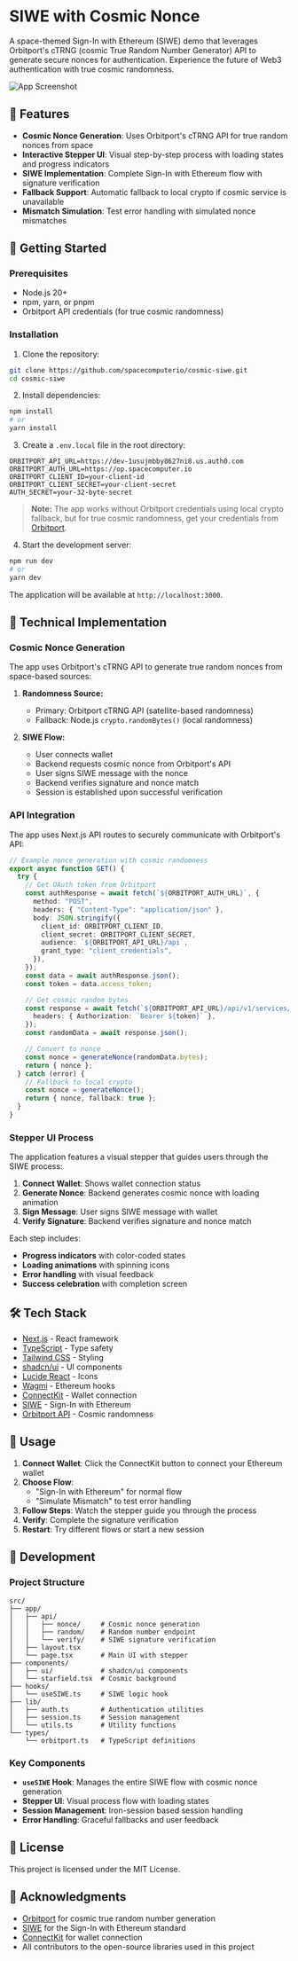 # SIWE with Cosmic Nonce

A space-themed Sign-In with Ethereum (SIWE) demo that leverages Orbitport's cTRNG (cosmic True Random Number Generator) API to generate secure nonces for authentication. Experience the future of Web3 authentication with true cosmic randomness.

![App Screenshot](./public/demo.png)

## 🌌 Features

- **Cosmic Nonce Generation**: Uses Orbitport's cTRNG API for true random nonces from space
- **Interactive Stepper UI**: Visual step-by-step process with loading states and progress indicators
- **SIWE Implementation**: Complete Sign-In with Ethereum flow with signature verification
- **Fallback Support**: Automatic fallback to local crypto if cosmic service is unavailable
- **Mismatch Simulation**: Test error handling with simulated nonce mismatches

## 🚀 Getting Started

### Prerequisites

- Node.js 20+
- npm, yarn, or pnpm
- Orbitport API credentials (for true cosmic randomness)

### Installation

1. Clone the repository:

```bash
git clone https://github.com/spacecomputerio/cosmic-siwe.git
cd cosmic-siwe
```

2. Install dependencies:

```bash
npm install
# or
yarn install
```

3. Create a `.env.local` file in the root directory:

```env
ORBITPORT_API_URL=https://dev-1usujmbby8627ni8.us.auth0.com
ORBITPORT_AUTH_URL=https://op.spacecomputer.io
ORBITPORT_CLIENT_ID=your-client-id
ORBITPORT_CLIENT_SECRET=your-client-secret
AUTH_SECRET=your-32-byte-secret
```

> **Note:** The app works without Orbitport credentials using local crypto fallback, but for true cosmic randomness, get your credentials from [Orbitport](https://docs.spacecomputer.io).

4. Start the development server:

```bash
npm run dev
# or
yarn dev
```

The application will be available at `http://localhost:3000`.

## 🔐 Technical Implementation

### Cosmic Nonce Generation

The app uses Orbitport's cTRNG API to generate true random nonces from space-based sources:

1. **Randomness Source:**

   - Primary: Orbitport cTRNG API (satellite-based randomness)
   - Fallback: Node.js `crypto.randomBytes()` (local randomness)

2. **SIWE Flow:**
   - User connects wallet
   - Backend requests cosmic nonce from Orbitport's API
   - User signs SIWE message with the nonce
   - Backend verifies signature and nonce match
   - Session is established upon successful verification

### API Integration

The app uses Next.js API routes to securely communicate with Orbitport's API:

```typescript
// Example nonce generation with cosmic randomness
export async function GET() {
  try {
    // Get OAuth token from Orbitport
    const authResponse = await fetch(`${ORBITPORT_AUTH_URL}`, {
      method: "POST",
      headers: { "Content-Type": "application/json" },
      body: JSON.stringify({
        client_id: ORBITPORT_CLIENT_ID,
        client_secret: ORBITPORT_CLIENT_SECRET,
        audience: `${ORBITPORT_API_URL}/api`,
        grant_type: "client_credentials",
      }),
    });
    const data = await authResponse.json();
    const token = data.access_token;

    // Get cosmic random bytes
    const response = await fetch(`${ORBITPORT_API_URL}/api/v1/services/trng`, {
      headers: { Authorization: `Bearer ${token}` },
    });
    const randomData = await response.json();

    // Convert to nonce
    const nonce = generateNonce(randomData.bytes);
    return { nonce };
  } catch (error) {
    // Fallback to local crypto
    const nonce = generateNonce();
    return { nonce, fallback: true };
  }
}
```

### Stepper UI Process

The application features a visual stepper that guides users through the SIWE process:

1. **Connect Wallet**: Shows wallet connection status
2. **Generate Nonce**: Backend generates cosmic nonce with loading animation
3. **Sign Message**: User signs SIWE message with wallet
4. **Verify Signature**: Backend verifies signature and nonce match

Each step includes:

- **Progress indicators** with color-coded states
- **Loading animations** with spinning icons
- **Error handling** with visual feedback
- **Success celebration** with completion screen

## 🛠️ Tech Stack

- [Next.js](https://nextjs.org/) - React framework
- [TypeScript](https://www.typescriptlang.org/) - Type safety
- [Tailwind CSS](https://tailwindcss.com/) - Styling
- [shadcn/ui](https://ui.shadcn.com/) - UI components
- [Lucide React](https://lucide.dev/) - Icons
- [Wagmi](https://wagmi.sh/) - Ethereum hooks
- [ConnectKit](https://docs.family.co/connectkit) - Wallet connection
- [SIWE](https://docs.login.xyz/) - Sign-In with Ethereum
- [Orbitport API](https://docs.spacecomputer.io) - Cosmic randomness

## 📱 Usage

1. **Connect Wallet**: Click the ConnectKit button to connect your Ethereum wallet
2. **Choose Flow**:
   - "Sign-In with Ethereum" for normal flow
   - "Simulate Mismatch" to test error handling
3. **Follow Steps**: Watch the stepper guide you through the process
4. **Verify**: Complete the signature verification
5. **Restart**: Try different flows or start a new session

## 🔧 Development

### Project Structure

```
src/
├── app/
│   ├── api/
│   │   ├── nonce/     # Cosmic nonce generation
│   │   ├── random/    # Random number endpoint
│   │   └── verify/    # SIWE signature verification
│   ├── layout.tsx
│   └── page.tsx       # Main UI with stepper
├── components/
│   ├── ui/            # shadcn/ui components
│   └── starfield.tsx  # Cosmic background
├── hooks/
│   └── useSIWE.ts     # SIWE logic hook
├── lib/
│   ├── auth.ts        # Authentication utilities
│   ├── session.ts     # Session management
│   └── utils.ts       # Utility functions
└── types/
    └── orbitport.ts   # TypeScript definitions
```

### Key Components

- **`useSIWE` Hook**: Manages the entire SIWE flow with cosmic nonce generation
- **Stepper UI**: Visual process flow with loading states
- **Session Management**: Iron-session based session handling
- **Error Handling**: Graceful fallbacks and user feedback

## 📝 License

This project is licensed under the MIT License.

## 🙏 Acknowledgments

- [Orbitport](https://docs.spacecomputer.io) for cosmic true random number generation
- [SIWE](https://docs.login.xyz/) for the Sign-In with Ethereum standard
- [ConnectKit](https://docs.family.co/connectkit) for wallet connection
- All contributors to the open-source libraries used in this project
